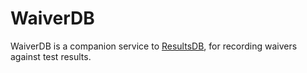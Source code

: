 # WaiverDB

WaiverDB is a companion service to 
[ResultsDB](https://pagure.io/taskotron/resultsdb), for recording waivers 
against test results.
